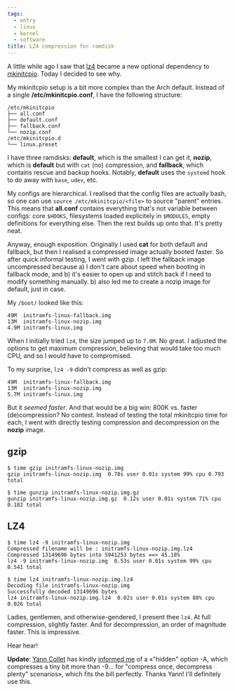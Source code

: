 ```yaml
---
tags:
  - entry
  - linux
  - kernel
  - software
title: LZ4 compression for ramdisk
---
```


A little while ago I saw that [lz4] became a new optional dependency to [mkinitcpio]. Today I decided to see why.

[lz4]: https://en.wikipedia.org/wiki/LZ4_%28compression_algorithm%29
[mkinitcpio]: https://wiki.archlinux.org/index.php/mkinitcpio

My mkinitcpio setup is a bit more complex than the Arch default. Instead of a single __/etc/mkinitcpio.conf__, I have the following structure:

```
/etc/mkinitcpio
├── all.conf
├── default.conf
├── fallback.conf
└── nozip.conf
/etc/mkinitcpio.d
└── linux.preset
```

I have three ramdisks: __default__, which is the smallest I can get it, __nozip__, which is __default__ but with `cat` (no) compression, and __fallback__, which contains rescue and backup hooks. Notably, __default__ uses the `systemd` hook to do away with `base`, `udev`, etc.

My configs are hierarchical. I realised that the config files are actually bash, so one can use `source /etc/mkinitcpio/<file>` to source "parent" entries. This means that __all.conf__ contains everything that's not variable between configs: core `$HOOKS`, filesystems loaded explicitely in `$MODULES`, empty definitions for everything else. Then the rest builds up onto that. It's pretty neat.

Anyway, enough exposition. Originally I used __cat__ for both default and fallback, but then I realised a compressed image actually booted faster. So after quick informal testing, I went with gzip. I left the fallback image uncompressed because a) I don't care about speed when booting in fallback mode, and b) it's easier to open up and stitch back if I need to modify something manually. b) also led me to create a nozip image for default, just in case.

My `/boot/` looked like this:

```
49M  initramfs-linux-fallback.img
13M  initramfs-linux-nozip.img
4.9M initramfs-linux.img
```

When I initially tried `lz4`, the size jumped up to `7.0M`. No great. I adjusted the options to get maximum compression, believing that would take too much CPU, and so I would have to compromised.

To my surprise, `lz4 -9` didn't compress as well as gzip:

```
49M  initramfs-linux-fallback.img
13M  initramfs-linux-nozip.img
5.7M initramfs-linux.img
```

But it *seemed faster*. And that would be a big win: 800K vs. faster (de)compression? No contest. Instead of testing the total mkinitcpio time for each, I went with directly testing compression and decompression on the __nozip__ image.

## gzip

```
$ time gzip initramfs-linux-nozip.img
gzip initramfs-linux-nozip.img  0.78s user 0.01s system 99% cpu 0.793 total

$ time gunzip initramfs-linux-nozip.img.gz
gunzip initramfs-linux-nozip.img.gz  0.12s user 0.01s system 71% cpu 0.182 total
```

## LZ4

```
$ time lz4 -9 initramfs-linux-nozip.img
Compressed filename will be : initramfs-linux-nozip.img.lz4
Compressed 13149696 bytes into 5941253 bytes ==> 45.18%
lz4 -9 initramfs-linux-nozip.img  0.53s user 0.01s system 99% cpu 0.541 total

$ time lz4 initramfs-linux-nozip.img.lz4
Decoding file initramfs-linux-nozip.img
Successfully decoded 13149696 bytes
lz4 initramfs-linux-nozip.img.lz4  0.02s user 0.01s system 88% cpu 0.026 total
```

Ladies, gentlemen, and otherwise-gendered, I present thee `lz4`. At full compression, slightly faster. And for decompression, an order of magnitude faster. This is impressive.

Hear hear!

__Update__: [Yann Collet](https://twitter.com/Cyan4973) has kindly [informed me](https://twitter.com/Cyan4973/status/444791758376169472) of a «"hidden" option -A, which compresses a tiny bit more than -9... for "compress once, decompress plenty" scenarios», which fits the bill perfectly. Thanks Yann! I'll definitely use this.
